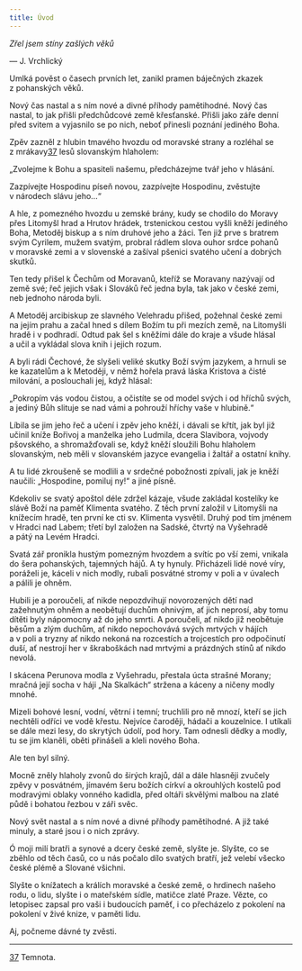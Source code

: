 ```yaml
---
title: Úvod
---
```


_Zřel jsem stíny zašlých věků_

— J. Vrchlický

Umlká pověst o časech prvních let, zanikl pramen báječných zkazek z pohanských věků.

Nový čas nastal a s ním nové a divné příhody pamětihodné. Nový čas nastal, to jak přišli předchůdcové země křesťanské. Přišli jako záře denní před svitem a vyjasnilo se po nich, neboť přinesli poznání jediného Boha.

Zpěv zazněl z hlubin tmavého hvozdu od moravské strany a rozléhal se z mrákavy[37](../Text/stare_povesti_ceske_019.xhtml#footnote-036) lesů slovanským hlaholem:

„Zvolejme k Bohu a spasiteli našemu, předcházejme tvář jeho v hlásání.

Zazpívejte Hospodinu píseň novou, zazpívejte Hospodinu, zvěstujte v národech slávu jeho…“

A hle, z pomezného hvozdu u zemské brány, kudy se chodilo do Moravy přes Litomyšl hrad a Hrutov hrádek, trstenickou cestou vyšli kněží jediného Boha, Metoděj biskup a s ním druhové jeho a žáci. Ten již prve s bratrem svým Cyrilem, mužem svatým, probral rádlem slova ouhor srdce pohanů v moravské zemi a v slovenské a zašíval pšenici svatého učení a dobrých skutků.

Ten tedy přišel k Čechům od Moravanů, kteříž se Moravany nazývají od země své; řeč jejich však i Slováků řeč jedna byla, tak jako v české zemi, neb jednoho národa byli.

A Metoděj arcibiskup ze slavného Velehradu přišed, požehnal české zemi na jejím prahu a začal hned s dílem Božím tu při mezích země, na Litomyšli hradě i v podhradí. Odtud pak šel s kněžími dále do kraje a všude hlásal a učil a vykládal slova knih i jejich rozum.

A byli rádi Čechové, že slyšeli veliké skutky Boží svým jazykem, a hrnuli se ke kazatelům a k Metoději, v němž hořela pravá láska Kristova a čisté milování, a poslouchali jej, když hlásal:

„Pokropím vás vodou čistou, a očistíte se od model svých i od hříchů svých, a jediný Bůh slituje se nad vámi a pohrouží hříchy vaše v hlubině.“

Líbila se jim jeho řeč a učení i zpěv jeho kněží, i dávali se křtít, jak byl již učinil kníže Bořivoj a manželka jeho Ludmila, dcera Slavibora, vojvody pšovského, a shromažďovali se, když kněží sloužili Bohu hlaholem slovanským, neb měli v slovanském jazyce evangelia i žaltář a ostatní knihy.

A tu lidé zkroušeně se modlili a v srdečné pobožnosti zpívali, jak je kněží naučili: „Hospodine, pomiluj ny!“ a jiné písně.

Kdekoliv se svatý apoštol déle zdržel kázaje, všude zakládal kostelíky ke slávě Boží na paměť Klimenta svatého. Z těch první založil v Litomyšli na knížecím hradě, ten první ke cti sv. Klimenta vysvětil. Druhý pod tím jménem v Hradci nad Labem; třetí byl založen na Sadské, čtvrtý na Vyšehradě a pátý na Levém Hradci.

Svatá zář pronikla hustým pomezným hvozdem a svítíc po vší zemi, vnikala do šera pohanských, tajemných hájů. A ty hynuly. Přicházeli lidé nové víry, poráželi je, káceli v nich modly, rubali posvátné stromy v poli a v úvalech a pálili je ohněm.

Hubili je a poroučeli, ať nikde nepozdvihují novorozených dětí nad zažehnutým ohněm a neobětují duchům ohnivým, ať jich neprosí, aby tomu dítěti byly nápomocny až do jeho smrti. A poroučeli, ať nikdo již neobětuje běsům a zlým duchům, ať nikdo nepochovává svých mrtvých v hájích a v poli a tryzny ať nikdo nekoná na rozcestích a trojcestích pro odpočinutí duší, ať nestrojí her v škraboškách nad mrtvými a prázdných stínů ať nikdo nevolá.

I skácena Perunova modla z Vyšehradu, přestala úcta strašné Morany; mračná její socha v háji „Na Skalkách“ stržena a káceny a ničeny modly mnohé.

Mizeli bohové lesní, vodní, větrní i temní; truchlili pro ně mnozí, kteří se jich nechtěli odříci ve vodě křestu. Nejvíce čaroději, hádači a kouzelnice. I utíkali se dále mezi lesy, do skrytých údolí, pod hory. Tam odnesli dědky a modly, tu se jim klaněli, oběti přinášeli a kleli nového Boha.

Ale ten byl silný.

Mocně zněly hlaholy zvonů do širých krajů, dál a dále hlasněji zvučely zpěvy v posvátném, jímavém šeru božích církví a okrouhlých kostelů pod modravými oblaky vonného kadidla, před oltáři skvělými malbou na zlaté půdě i bohatou řezbou v záři svěc.

Nový svět nastal a s ním nové a divné příhody pamětihodné. A již také minuly, a staré jsou i o nich zprávy.

Ó moji milí bratři a synové a dcery české země, slyšte je. Slyšte, co se zběhlo od těch časů, co u nás počalo dílo svatých bratří, jež velebí všecko české plémě a Slované všichni.

Slyšte o knížatech a králích moravské a české země, o hrdinech našeho rodu, o lidu, slyšte i o mateřském sídle, matičce zlaté Praze. Vězte, co letopisec zapsal pro vaši i budoucích paměť, i co přecházelo z pokolení na pokolení v živé knize, v paměti lidu.

Aj, počneme dávné ty zvěsti.

* * *

[37](../Text/stare_povesti_ceske_019.xhtml#footnote-036-backlink) Temnota.
